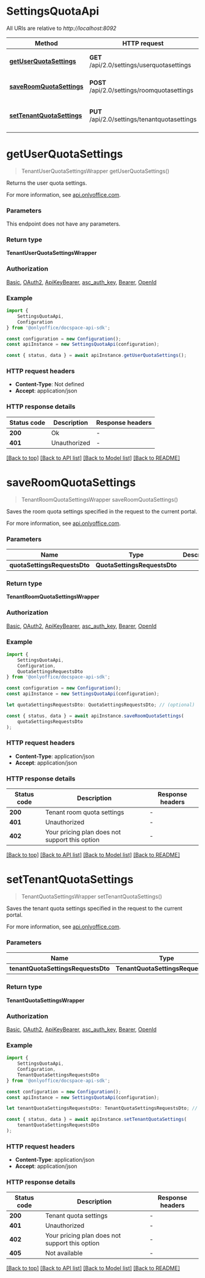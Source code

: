# SettingsQuotaApi

All URIs are relative to *http://localhost:8092*

|Method | HTTP request | Description|
|------------- | ------------- | -------------|
|[**getUserQuotaSettings**](#getuserquotasettings) | **GET** /api/2.0/settings/userquotasettings | Get the user quota settings|
|[**saveRoomQuotaSettings**](#saveroomquotasettings) | **POST** /api/2.0/settings/roomquotasettings | Save the room quota settings|
|[**setTenantQuotaSettings**](#settenantquotasettings) | **PUT** /api/2.0/settings/tenantquotasettings | Save the tenant quota settings|

# **getUserQuotaSettings**
> TenantUserQuotaSettingsWrapper getUserQuotaSettings()

Returns the user quota settings.

For more information, see [api.onlyoffice.com](https://api.onlyoffice.com/docspace/api-backend/usage-api/get-user-quota-settings/).

### Parameters
This endpoint does not have any parameters.


### Return type

**TenantUserQuotaSettingsWrapper**

### Authorization

[Basic](../README.md#Basic), [OAuth2](../README.md#OAuth2), [ApiKeyBearer](../README.md#ApiKeyBearer), [asc_auth_key](../README.md#asc_auth_key), [Bearer](../README.md#Bearer), [OpenId](../README.md#OpenId)

### Example

```typescript
import {
    SettingsQuotaApi,
    Configuration
} from '@onlyoffice/docspace-api-sdk';

const configuration = new Configuration();
const apiInstance = new SettingsQuotaApi(configuration);

const { status, data } = await apiInstance.getUserQuotaSettings();
```

### HTTP request headers

 - **Content-Type**: Not defined
 - **Accept**: application/json


### HTTP response details
| Status code | Description | Response headers |
|-------------|-------------|------------------|
|**200** | Ok |  -  |
|**401** | Unauthorized |  -  |

[[Back to top]](#) [[Back to API list]](../README.md#documentation-for-api-endpoints) [[Back to Model list]](../README.md#documentation-for-models) [[Back to README]](../README.md)

# **saveRoomQuotaSettings**
> TenantRoomQuotaSettingsWrapper saveRoomQuotaSettings()

Saves the room quota settings specified in the request to the current portal.

For more information, see [api.onlyoffice.com](https://api.onlyoffice.com/docspace/api-backend/usage-api/save-room-quota-settings/).

### Parameters

|Name | Type | Description  | Notes|
|------------- | ------------- | ------------- | -------------|
| **quotaSettingsRequestsDto** | **QuotaSettingsRequestsDto**|  | |


### Return type

**TenantRoomQuotaSettingsWrapper**

### Authorization

[Basic](../README.md#Basic), [OAuth2](../README.md#OAuth2), [ApiKeyBearer](../README.md#ApiKeyBearer), [asc_auth_key](../README.md#asc_auth_key), [Bearer](../README.md#Bearer), [OpenId](../README.md#OpenId)

### Example

```typescript
import {
    SettingsQuotaApi,
    Configuration,
    QuotaSettingsRequestsDto
} from '@onlyoffice/docspace-api-sdk';

const configuration = new Configuration();
const apiInstance = new SettingsQuotaApi(configuration);

let quotaSettingsRequestsDto: QuotaSettingsRequestsDto; // (optional)

const { status, data } = await apiInstance.saveRoomQuotaSettings(
    quotaSettingsRequestsDto
);
```

### HTTP request headers

 - **Content-Type**: application/json
 - **Accept**: application/json


### HTTP response details
| Status code | Description | Response headers |
|-------------|-------------|------------------|
|**200** | Tenant room quota settings |  -  |
|**401** | Unauthorized |  -  |
|**402** | Your pricing plan does not support this option |  -  |

[[Back to top]](#) [[Back to API list]](../README.md#documentation-for-api-endpoints) [[Back to Model list]](../README.md#documentation-for-models) [[Back to README]](../README.md)

# **setTenantQuotaSettings**
> TenantQuotaSettingsWrapper setTenantQuotaSettings()

Saves the tenant quota settings specified in the request to the current portal.

For more information, see [api.onlyoffice.com](https://api.onlyoffice.com/docspace/api-backend/usage-api/set-tenant-quota-settings/).

### Parameters

|Name | Type | Description  | Notes|
|------------- | ------------- | ------------- | -------------|
| **tenantQuotaSettingsRequestsDto** | **TenantQuotaSettingsRequestsDto**|  | |


### Return type

**TenantQuotaSettingsWrapper**

### Authorization

[Basic](../README.md#Basic), [OAuth2](../README.md#OAuth2), [ApiKeyBearer](../README.md#ApiKeyBearer), [asc_auth_key](../README.md#asc_auth_key), [Bearer](../README.md#Bearer), [OpenId](../README.md#OpenId)

### Example

```typescript
import {
    SettingsQuotaApi,
    Configuration,
    TenantQuotaSettingsRequestsDto
} from '@onlyoffice/docspace-api-sdk';

const configuration = new Configuration();
const apiInstance = new SettingsQuotaApi(configuration);

let tenantQuotaSettingsRequestsDto: TenantQuotaSettingsRequestsDto; // (optional)

const { status, data } = await apiInstance.setTenantQuotaSettings(
    tenantQuotaSettingsRequestsDto
);
```

### HTTP request headers

 - **Content-Type**: application/json
 - **Accept**: application/json


### HTTP response details
| Status code | Description | Response headers |
|-------------|-------------|------------------|
|**200** | Tenant quota settings |  -  |
|**401** | Unauthorized |  -  |
|**402** | Your pricing plan does not support this option |  -  |
|**405** | Not available |  -  |

[[Back to top]](#) [[Back to API list]](../README.md#documentation-for-api-endpoints) [[Back to Model list]](../README.md#documentation-for-models) [[Back to README]](../README.md)

